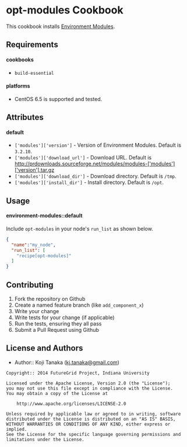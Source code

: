 opt-modules Cookbook
============================
This cookbook installs [Environment Modules](http://modules.sourceforge.net/).

Requirements
------------

#### cookbooks
- `build-essential`

#### platforms
- CentOS 6.5 is supported and tested.

Attributes
----------

#### default
* `['modules']['version']` - Version of Environment Modules. Default is `3.2.10`.
* `['modules']['download_url']` - Download URL. Default is http://prdownloads.sourceforge.net/modules/modules-['modules']['version'].tar.gz
* `['modules']['download_dir']` - Download directory. Default is `/tmp`.
* `['modules']['install_dir']` - Install directory. Default is `/opt`.

Usage
-----
#### environment-modules::default

Include `opt-modules` in your node's `run_list` as shown below.

```json
{
  "name":"my_node",
  "run_list": [
    "recipe[opt-modules]"
  ]
}
```

Contributing
------------

1. Fork the repository on Github
2. Create a named feature branch (like `add_component_x`)
3. Write your change
4. Write tests for your change (if applicable)
5. Run the tests, ensuring they all pass
6. Submit a Pull Request using Github

License and Authors
-------------------
- Author:: Koji Tanaka (<kj.tanaka@gmail.com>)

```text
Copyright:: 2014 FutureGrid Project, Indiana University

Licensed under the Apache License, Version 2.0 (the "License");
you may not use this file except in compliance with the License.
You may obtain a copy of the License at

    http://www.apache.org/licenses/LICENSE-2.0

Unless required by applicable law or agreed to in writing, software
distributed under the License is distributed on an "AS IS" BASIS,
WITHOUT WARRANTIES OR CONDITIONS OF ANY KIND, either express or implied.
See the License for the specific language governing permissions and
limitations under the License.
```
